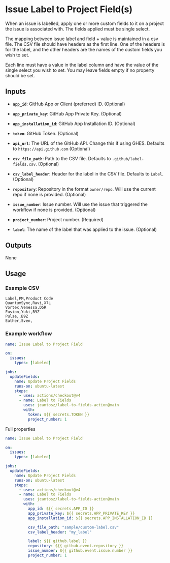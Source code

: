 # Issue Label to Project Field(s)

When an issue is labelled, apply one or more custom fields to it on a project the issue is associated with. The fields applied must be single select.

The mapping between issue label and field + value is maintained in a csv file. The CSV file should have headers as the first line.
One of the headers is for the label, and the other headers are the names of the custom fields you wish to set.

Each line must have a value in the label column and have the value of the single select you wish to set. You may leave fields empty if no property should be set.

## Inputs

- **`app_id`**: GitHub App or Client (preferred) ID. (Optional)
- **`app_private_key`**: GitHub App Private Key. (Optional)
- **`app_installation_id`**: GitHub App Installation ID. (Optional)
- **`token`**: GitHub Token. (Optional)
- **`api_url`**: The URL of the GitHub API. Change this if using GHES. Defaults to `https://api.github.com` (Optional)

- **`csv_file_path`**: Path to the CSV file. Defaults to `.github/label-fields.csv`. (Optional)
- **`csv_label_header`**: Header for the label in the CSV file. Defaults to `Label`. (Optional)

- **`repository`**: Repository in the format `owner/repo`. Will use the current repo if none is provided. (Optional)
- **`issue_number`**: Issue number. Will use the issue that triggered the workflow if none is provided. (Optional)
- **`project_number`**: Project number. (Required)
- **`label`**: The name of the label that was applied to the issue. (Optional)

## Outputs

None

## Usage

### Example CSV

```csv
Label,PM,Product Code
QuantumSync,Ravi,X7L
Vortex,Venessa,D5R
Fusion,Yuki,B9Z
Pulse,,B9Z
Eather,Sven,
```

### Example workflow

```yaml
name: Issue Label to Project Field

on:
  issues:
    types: [labeled]

jobs:
  updateFields:
    name: Update Project Fields
    runs-on: ubuntu-latest
    steps:
      - uses: actions/checkout@v4
      - name: Label to Fields
        uses: jcantosz/label-to-fields-action@main
        with:
          token: ${{ secrets.TOKEN }}
          project_number: 1
```

Full properties

```yaml
name: Issue Label to Project Field

on:
  issues:
    types: [labeled]

jobs:
  updateFields:
    name: Update Project Fields
    runs-on: ubuntu-latest
    steps:
      - uses: actions/checkout@v4
      - name: Label to Fields
        uses: jcantosz/label-to-fields-action@main
        with:
          app_id: ${{ secrets.APP_ID }}
          app_private_key: ${{ secrets.APP_PRIVATE_KEY }}
          app_installation_id: ${{ secrets.APP_INSTALLATION_ID }}

          csv_file_path: "sample/custom-label.csv"
          csv_label_header: "my_label"

          label: ${{ github.label }}
          repository: ${{ github.event.repository }}
          issue_number: ${{ github.event.issue.number }}
          project_number: 1
```
